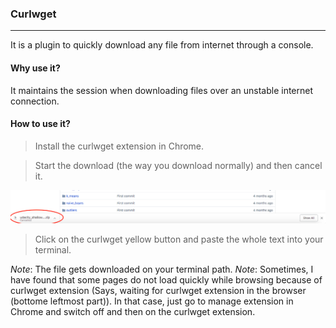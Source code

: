 ### Curlwget
---
It is a plugin to quickly download any file from internet through a console.

#### Why use it?
It maintains the session when downloading files over an unstable internet connection.

#### How to use it?
> Install the curlwget extension in Chrome.

> Start the download (the way you download normally) and then cancel it.

![cancel download](../images/cancel_download.png)

> Click on the curlwget yellow button and paste the whole text into your terminal.

_Note_: The file gets downloaded on your terminal path.
_Note_: Sometimes, I have found that some pages do not load quickly while browsing because of curlwget extension
        (Says, waiting for curlwget extension in the browser (bottome leftmost part)). In that case, just go to 
        manage extension in Chrome and switch off and then on the curlwget extension.